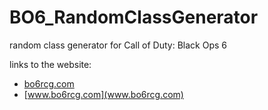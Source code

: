 # BO6_RandomClassGenerator
random class generator for Call of Duty: Black Ops 6

links to the website:
- [bo6rcg.com](bo6rcg.com)
- [www.bo6rcg.com](www.bo6rcg.com)
